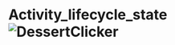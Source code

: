 # Activity_lifecycle_state![DessertClicker](https://github.com/Dinesh672/Activity_lifecycle_state/assets/66740714/cd79858b-52b9-4de8-a613-a646341d85a7)

